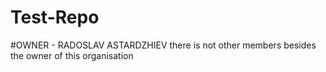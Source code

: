 # Test-Repo
#OWNER - RADOSLAV ASTARDZHIEV
there is not other members besides the owner of this organisation

